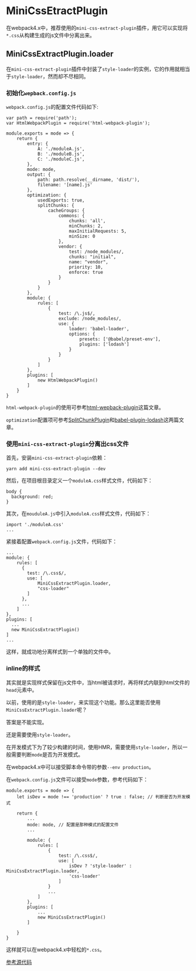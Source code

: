 # MiniCssEtractPlugin

在webpack4.x中，推荐使用的`mini-css-extract-plugin`插件，用它可以实现将`*.css`从构建生成的js文件中分离出来。

## MiniCssExtractPlugin.loader

在`mini-css-extract-plugin`插件中封装了`style-loader`的实例，它的作用就相当于`style-loader`，然而却不尽相同。

### 初始化`wepback.config.js`

`webpack.config.js`的配置文件代码如下:

```
var path = require('path');
var HtmlWebpackPlugin = require('html-webpack-plugin');

module.exports = mode => {
    return {
        entry: {
            A: './moduleA.js',
            B: './moduleB.js',
            C: './moduleC.js',
        },
        mode: mode,
        output: {
            path: path.resolve(__dirname, 'dist/'),
            filename: '[name].js'
        },
        optimization: {
            usedExports: true,
            splitChunks: {
                cacheGroups: {
                    commons: {
                        chunks: 'all',
                        minChunks: 2,
                        maxInitialRequests: 5,
                        minSize: 0
                    },
                    vendor: {
                        test: /node_modules/,
                        chunks: "initial",
                        name: "vendor",
                        priority: 10,
                        enforce: true
                    }
                }
            }
        },
        module: {
            rules: [
                {
                    test: /\.js$/,
                    exclude: /node_modules/,
                    use: {
                        loader: 'babel-loader',
                        options: {
                            presets: ['@babel/preset-env'],
                            plugins: ['lodash']
                        }
                    }
                }
            ]
        },
        plugins: [
            new HtmlWebpackPlugin()
        ]
    }
}
```

`html-webpack-plugin`的使用可参考[html-wepback-plugin](https://github.com/lvzhenbang/webpack-learning/tree/master/doc/first/htmlwebpackplugin.md)这篇文章。

`optimization`配置项可参考[SplitChunkPlugin](https://github.com/lvzhenbang/webpack-learning/tree/master/doc/first/splitchunkplugin.md)和[babel-plugin-lodash](https://github.com/lvzhenbang/webpack-learning/tree/master/doc/first/ldashwebpackplugin.md)这两篇文章。


### 使用`mini-css-extract-plugin`分离出css文件

首先，安装`mini-css-extract-plugin`依赖：

```
yarn add mini-css-extract-plugin --dev
```

然后，在项目根目录定义一个`moduleA.css`样式文件，代码如下：

```
body {
  background: red;
}
```

其次，在`mouduleA.js`中引入`moduleA.css`样式文件，代码如下：

```
import './moduleA.css'
...
```

紧接着配置`webpack.config.js`文件，代码如下：

```
...
module: {
    rules: [
      {
        test: /\.css$/,
        use: [
            MiniCssExtractPlugin.loader,
            "css-loader"
        ]
      },
      ...
    ]
},
plugins: [
  ...
  new MiniCssExtractPlugin()
]
...
```

这样，就成功地分离样式到一个单独的文件中。

### inline的样式

其实就是实现样式保留在js文件中，当html被请求时，再将样式内联到html文件的`head`元素中。

以前，使用的是`style-loader`，来实现这个功能。那么这里能否使用`MiniCssExtractPlugin.loader`呢？

答案是不能实现。

还是需要使用`style-loader`。


在开发模式下为了较少构建的时间，使用HMR，需要使用`style-loader`，所以一般需要判断`mode`是否为开发模式。

在webpack4.x中可以接受脚本命令带的参数`--env production`。

在`webpack.config.js`文件可以接受`mode`参数，参考代码如下：

```
module.exports = mode => {
    let isDev = mode !== 'production' ? true : false; // 判断是否为开发模式

    return {
        ...
        mode: mode, // 配置是那种模式的配置文件
        ...

        module: {
            rules: [
                {
                    test: /\.css$/,
                    use: [
                        isDev ? 'style-loader' : MiniCssExtractPlugin.loader,
                        'css-loader'
                    ]
                }
                ...
            ]
        },
        plugins: [
            ...
            new MiniCssExtractPlugin()
        ]

    }
}
```

这样就可以在webpack4.x中轻松的`*.css`。

[参考源代码](https://github.com/lvzhenbang/webpack-learning/tree/master/demo/example-15)